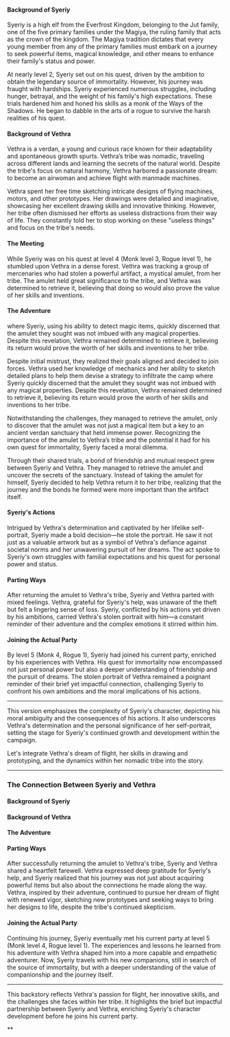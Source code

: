 
#### Background of Syeriy

Syeriy is a high elf from the Everfrost Kingdom, belonging to the Jut family, one of the five primary families under the Magiya, the ruling family that acts as the crown of the kingdom. The Magiya tradition dictates that every young member from any of the primary families must embark on a journey to seek powerful items, magical knowledge, and other means to enhance their family's status and power.

At nearly level 2, Syeriy set out on his quest, driven by the ambition to obtain the legendary source of immortality. However, his journey was fraught with hardships. Syeriy experienced numerous struggles, including hunger, betrayal, and the weight of his family's high expectations. These trials hardened him and honed his skills as a monk of the Ways of the Shadows. He began to dabble in the arts of a rogue to survive the harsh realities of his quest.

#### Background of Vethra
Vethra is a verdan, a young and curious race known for their adaptability and spontaneous growth spurts. Vethra’s tribe was nomadic, traveling across different lands and learning the secrets of the natural world. Despite the tribe's focus on natural harmony, Vethra harbored a passionate dream: to become an airwoman and achieve flight with manmade machines.

Vethra spent her free time sketching intricate designs of flying machines, motors, and other prototypes. Her drawings were detailed and imaginative, showcasing her excellent drawing skills and innovative thinking. However, her tribe often dismissed her efforts as useless distractions from their way of life. They constantly told her to stop working on these "useless things" and focus on the tribe's needs.
#### The Meeting
While Syeriy was on his quest at level 4 (Monk level 3, Rogue level 1), he stumbled upon Vethra in a dense forest. Vethra was tracking a group of mercenaries who had stolen a powerful artifact, a mystical amulet, from her tribe. The amulet held great significance to the tribe, and Vethra was determined to retrieve it, believing that doing so would also prove the value of her skills and inventions.
#### The Adventure
where Syeriy, using his ability to detect magic items, quickly discerned that the amulet they sought was not imbued with any magical properties. Despite this revelation, Vethra remained determined to retrieve it, believing its return would prove the worth of her skills and inventions to her tribe.

Despite initial mistrust, they realized their goals aligned and decided to join forces. Vethra used her knowledge of mechanics and her ability to sketch detailed plans to help them devise a strategy to infiltrate the camp where Syeriy quickly discerned that the amulet they sought was not imbued with any magical properties. Despite this revelation, Vethra remained determined to retrieve it, believing its return would prove the worth of her skills and inventions to her tribe.

Notwithstanding the challenges, they managed to retrieve the amulet, only to discover that the amulet was not just a magical item but a key to an ancient verdan sanctuary that held immense power. Recognizing the importance of the amulet to Vethra’s tribe and the potential it had for his own quest for immortality, Syeriy faced a moral dilemma.

  

Through their shared trials, a bond of friendship and mutual respect grew between Syeriy and Vethra. They managed to retrieve the amulet and uncover the secrets of the sanctuary. Instead of taking the amulet for himself, Syeriy decided to help Vethra return it to her tribe, realizing that the journey and the bonds he formed were more important than the artifact itself.

#### Syeriy's Actions
Intrigued by Vethra's determination and captivated by her lifelike self-portrait, Syeriy made a bold decision—he stole the portrait. He saw it not just as a valuable artwork but as a symbol of Vethra's defiance against societal norms and her unwavering pursuit of her dreams. The act spoke to Syeriy's own struggles with familial expectations and his quest for personal power and status.

  

#### Parting Ways

After returning the amulet to Vethra's tribe, Syeriy and Vethra parted with mixed feelings. Vethra, grateful for Syeriy's help, was unaware of the theft but felt a lingering sense of loss. Syeriy, conflicted by his actions yet driven by his ambitions, carried Vethra's stolen portrait with him—a constant reminder of their adventure and the complex emotions it stirred within him.

  

#### Joining the Actual Party

By level 5 (Monk 4, Rogue 1), Syeriy had joined his current party, enriched by his experiences with Vethra. His quest for immortality now encompassed not just personal power but also a deeper understanding of friendship and the pursuit of dreams. The stolen portrait of Vethra remained a poignant reminder of their brief yet impactful connection, challenging Syeriy to confront his own ambitions and the moral implications of his actions.

  

---

  

This version emphasizes the complexity of Syeriy's character, depicting his moral ambiguity and the consequences of his actions. It also underscores Vethra's determination and the personal significance of her self-portrait, setting the stage for Syeriy's continued growth and development within the campaign.

  

  
Let's integrate Vethra's dream of flight, her skills in drawing and prototyping, and the dynamics within her nomadic tribe into the story.

  

---

  

### The Connection Between Syeriy and Vethra

  

#### Background of Syeriy



  

#### Background of Vethra



  



  

#### The Adventure



  


  

#### Parting Ways

After successfully returning the amulet to Vethra's tribe, Syeriy and Vethra shared a heartfelt farewell. Vethra expressed deep gratitude for Syeriy's help, and Syeriy realized that his journey was not just about acquiring powerful items but also about the connections he made along the way. Vethra, inspired by their adventure, continued to pursue her dream of flight with renewed vigor, sketching new prototypes and seeking ways to bring her designs to life, despite the tribe's continued skepticism.

  

#### Joining the Actual Party

Continuing his journey, Syeriy eventually met his current party at level 5 (Monk level 4, Rogue level 1). The experiences and lessons he learned from his adventure with Vethra shaped him into a more capable and empathetic adventurer. Now, Syeriy travels with his new companions, still in search of the source of immortality, but with a deeper understanding of the value of companionship and the journey itself.

  

---

  

This backstory reflects Vethra's passion for flight, her innovative skills, and the challenges she faces within her tribe. It highlights the brief but impactful partnership between Syeriy and Vethra, enriching Syeriy's character development before he joins his current party.

  
**